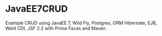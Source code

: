 JavaEE7CRUD
===========

Example CRUD using JavaEE 7, Wild Fly, Postgres, ORM Hibernate, EJB, Weld CDI, JSF 2.2 with Prime Faces and Maven.

